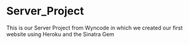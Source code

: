 # Server_Project

This is our Server Project from Wyncode in which we created our first website using Heroku and the Sinatra Gem
